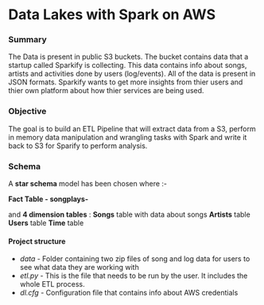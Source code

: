 # Data Lakes with Spark on AWS

### Summary 

The Data is present in public S3 buckets. The bucket contains data that a startup called Sparkify is collecting. This data contains info about songs, artists and activities done by users (log/events). All of the data is present in JSON formats. Sparkify wants to get more insights from thier users and thier own platform about how thier services are being used.

### Objective
The goal is to build an ETL Pipeline that will extract data from a S3, perform in memory data manipulation and wrangling tasks with Spark and write it back to S3 for Sparify to perform analysis.

### Schema

A **star schema** model has been chosen where :- 

**Fact Table - songplays-**

and **4 dimension tables** :
**Songs** table with data about songs
**Artists** table
**Users** table
**Time** table

#### Project structure

* <i> data </i> - Folder containing two zip files of song and log data for users to see what data they are working with
* <i> etl.py </i> - This is the file that needs to be run by the user. It includes the whole ETL process.
* <i> dl.cfg </i> - Configuration file that contains info about AWS credentials